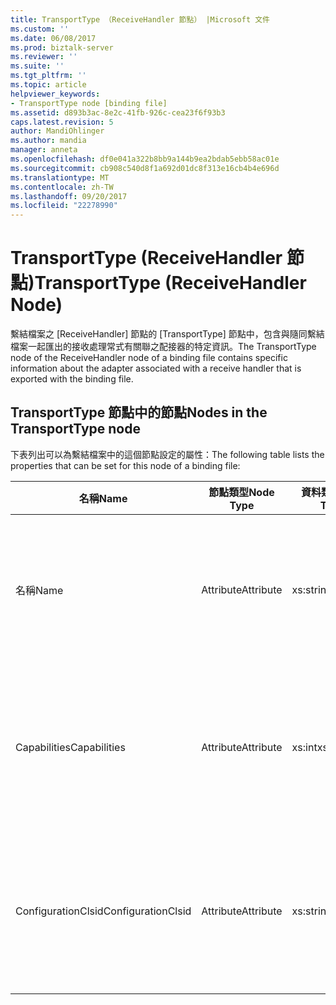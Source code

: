 ```yaml
---
title: TransportType （ReceiveHandler 節點） |Microsoft 文件
ms.custom: ''
ms.date: 06/08/2017
ms.prod: biztalk-server
ms.reviewer: ''
ms.suite: ''
ms.tgt_pltfrm: ''
ms.topic: article
helpviewer_keywords:
- TransportType node [binding file]
ms.assetid: d893b3ac-8e2c-41fb-926c-cea23f6f93b3
caps.latest.revision: 5
author: MandiOhlinger
ms.author: mandia
manager: anneta
ms.openlocfilehash: df0e041a322b8bb9a144b9ea2bdab5ebb58ac01e
ms.sourcegitcommit: cb908c540d8f1a692d01dc8f313e16cb4b4e696d
ms.translationtype: MT
ms.contentlocale: zh-TW
ms.lasthandoff: 09/20/2017
ms.locfileid: "22278990"
---
```

# <a name="transporttype-receivehandler-node"></a><span data-ttu-id="6ca52-102">TransportType (ReceiveHandler 節點)</span><span class="sxs-lookup"><span data-stu-id="6ca52-102">TransportType (ReceiveHandler Node)</span></span>
<span data-ttu-id="6ca52-103">繫結檔案之 [ReceiveHandler] 節點的 [TransportType] 節點中，包含與隨同繫結檔案一起匯出的接收處理常式有關聯之配接器的特定資訊。</span><span class="sxs-lookup"><span data-stu-id="6ca52-103">The TransportType node of the ReceiveHandler node of a binding file contains specific information about the adapter associated with a receive handler that is exported with the binding file.</span></span>  
  
## <a name="nodes-in-the-transporttype-node"></a><span data-ttu-id="6ca52-104">TransportType 節點中的節點</span><span class="sxs-lookup"><span data-stu-id="6ca52-104">Nodes in the TransportType node</span></span>  
 <span data-ttu-id="6ca52-105">下表列出可以為繫結檔案中的這個節點設定的屬性：</span><span class="sxs-lookup"><span data-stu-id="6ca52-105">The following table lists the properties that can be set for this node of a binding file:</span></span>  
  
|<span data-ttu-id="6ca52-106">**名稱**</span><span class="sxs-lookup"><span data-stu-id="6ca52-106">**Name**</span></span>|<span data-ttu-id="6ca52-107">**節點類型**</span><span class="sxs-lookup"><span data-stu-id="6ca52-107">**Node Type**</span></span>|<span data-ttu-id="6ca52-108">**資料類型**</span><span class="sxs-lookup"><span data-stu-id="6ca52-108">**Data Type**</span></span>|<span data-ttu-id="6ca52-109">**說明**</span><span class="sxs-lookup"><span data-stu-id="6ca52-109">**Description**</span></span>|<span data-ttu-id="6ca52-110">**限制**</span><span class="sxs-lookup"><span data-stu-id="6ca52-110">**Restrictions**</span></span>|<span data-ttu-id="6ca52-111">**註解**</span><span class="sxs-lookup"><span data-stu-id="6ca52-111">**Comments**</span></span>|  
|--------------|-------------------|-------------------|---------------------|----------------------|------------------|  
|<span data-ttu-id="6ca52-112">名稱</span><span class="sxs-lookup"><span data-stu-id="6ca52-112">Name</span></span>|<span data-ttu-id="6ca52-113">Attribute</span><span class="sxs-lookup"><span data-stu-id="6ca52-113">Attribute</span></span>|<span data-ttu-id="6ca52-114">xs:string</span><span class="sxs-lookup"><span data-stu-id="6ca52-114">xs:string</span></span>|<span data-ttu-id="6ca52-115">指定與接收處理常式關聯之配接器的名稱。</span><span class="sxs-lookup"><span data-stu-id="6ca52-115">Specifies the name of the adapter associated with the receive handler.</span></span>|<span data-ttu-id="6ca52-116">非必要</span><span class="sxs-lookup"><span data-stu-id="6ca52-116">Not Required</span></span>|<span data-ttu-id="6ca52-117">預設值：空白</span><span class="sxs-lookup"><span data-stu-id="6ca52-117">Default value: empty</span></span>|  
|<span data-ttu-id="6ca52-118">Capabilities</span><span class="sxs-lookup"><span data-stu-id="6ca52-118">Capabilities</span></span>|<span data-ttu-id="6ca52-119">Attribute</span><span class="sxs-lookup"><span data-stu-id="6ca52-119">Attribute</span></span>|<span data-ttu-id="6ca52-120">xs:int</span><span class="sxs-lookup"><span data-stu-id="6ca52-120">xs:int</span></span>|<span data-ttu-id="6ca52-121">指定與接收處理常式關聯之配接器的功能。</span><span class="sxs-lookup"><span data-stu-id="6ca52-121">Specifies the capabilities of the adapter associated with the receive handler.</span></span>|<span data-ttu-id="6ca52-122">Required</span><span class="sxs-lookup"><span data-stu-id="6ca52-122">Required</span></span>|<span data-ttu-id="6ca52-123">預設值：無</span><span class="sxs-lookup"><span data-stu-id="6ca52-123">Default value: none</span></span><br /><br /> <span data-ttu-id="6ca52-124">可能的值包含 [Microsoft.BizTalk.ExplorerOM.Capabilities](http://msdn.microsoft.com/library/microsoft.biztalk.explorerom.capabilities.aspx) 列舉中可用的值。</span><span class="sxs-lookup"><span data-stu-id="6ca52-124">Possible values include those available in the [Microsoft.BizTalk.ExplorerOM.Capabilities](http://msdn.microsoft.com/library/microsoft.biztalk.explorerom.capabilities.aspx) enumeration.</span></span>|  
|<span data-ttu-id="6ca52-125">ConfigurationClsid</span><span class="sxs-lookup"><span data-stu-id="6ca52-125">ConfigurationClsid</span></span>|<span data-ttu-id="6ca52-126">Attribute</span><span class="sxs-lookup"><span data-stu-id="6ca52-126">Attribute</span></span>|<span data-ttu-id="6ca52-127">xs:string</span><span class="sxs-lookup"><span data-stu-id="6ca52-127">xs:string</span></span>|<span data-ttu-id="6ca52-128">指定與接收處理常式關聯之配接器的組態 GUID。</span><span class="sxs-lookup"><span data-stu-id="6ca52-128">Specifies the configuration GUID of the adapter associated with the receive handler.</span></span>|<span data-ttu-id="6ca52-129">非必要</span><span class="sxs-lookup"><span data-stu-id="6ca52-129">Not Required</span></span>|<span data-ttu-id="6ca52-130">預設值：空白</span><span class="sxs-lookup"><span data-stu-id="6ca52-130">Default value: empty</span></span>|